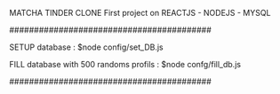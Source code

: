 MATCHA
TINDER CLONE
First project on REACTJS - NODEJS - MYSQL

#########################################

SETUP database : $node config/set_DB.js

FILL database with 500 randoms profils : $node confg/fill_db.js

#########################################
